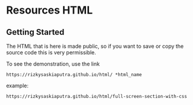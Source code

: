# Resources HTML

## Getting Started
The HTML that is here is made public, so if you want to save or copy the source code this is very permissible.

To see the demonstration, use the link
```
https://rizkysaskiaputra.github.io/html/ *html_name
```

example:
```
https://rizkysaskiaputra.github.io/html/full-screen-section-with-css
```
